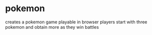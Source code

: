 # pokemon
creates a pokemon game playable in browser
players start with three pokemon and obtain more as they win battles
